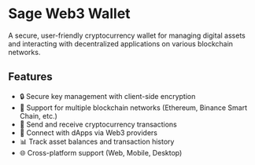 # Sage Web3 Wallet

A secure, user-friendly cryptocurrency wallet for managing digital assets and interacting with decentralized applications on various blockchain networks.

## Features

- 🔒 Secure key management with client-side encryption
- 🔄 Support for multiple blockchain networks (Ethereum, Binance Smart Chain, etc.)
- 💸 Send and receive cryptocurrency transactions
- 🔌 Connect with dApps via Web3 providers
- 📊 Track asset balances and transaction history
- 🌐 Cross-platform support (Web, Mobile, Desktop)